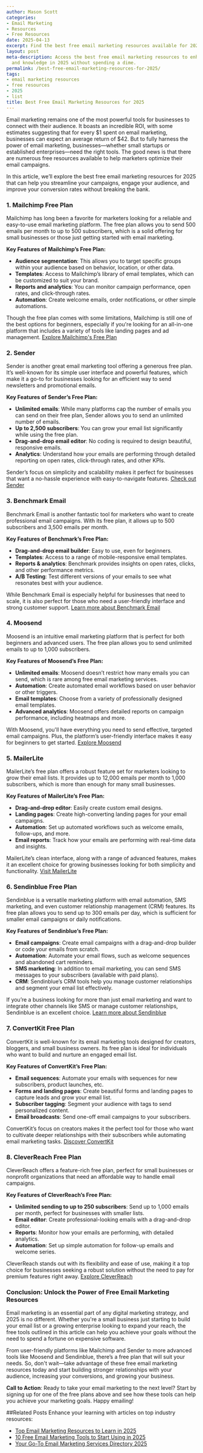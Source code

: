 ```yaml
---
author: Mason Scott
categories:
- Email Marketing
- Resources
- Free Resources
date: 2025-04-13
excerpt: Find the best free email marketing resources available for 2025.
layout: post
meta-description: Access the best free email marketing resources to enhance your skills
  and knowledge in 2025 without spending a dime.
permalink: /best-free-email-marketing-resources-for-2025/
tags:
- email marketing resources
- free resources
- 2025
- list
title: Best Free Email Marketing Resources for 2025
---
```




Email marketing remains one of the most powerful tools for businesses to connect with their audience. It boasts an incredible ROI, with some estimates suggesting that for every $1 spent on email marketing, businesses can expect an average return of $42. But to fully harness the power of email marketing, businesses—whether small startups or established enterprises—need the right tools. The good news is that there are numerous free resources available to help marketers optimize their email campaigns.

In this article, we’ll explore the best free email marketing resources for 2025 that can help you streamline your campaigns, engage your audience, and improve your conversion rates without breaking the bank.

### 1. **Mailchimp Free Plan**

Mailchimp has long been a favorite for marketers looking for a reliable and easy-to-use email marketing platform. The free plan allows you to send 500 emails per month to up to 500 subscribers, which is a solid offering for small businesses or those just getting started with email marketing.

**Key Features of Mailchimp’s Free Plan:**
- **Audience segmentation**: This allows you to target specific groups within your audience based on behavior, location, or other data.
- **Templates**: Access to Mailchimp’s library of email templates, which can be customized to suit your brand.
- **Reports and analytics**: You can monitor campaign performance, open rates, and click-through rates.
- **Automation**: Create welcome emails, order notifications, or other simple automations.

Though the free plan comes with some limitations, Mailchimp is still one of the best options for beginners, especially if you're looking for an all-in-one platform that includes a variety of tools like landing pages and ad management. [Explore Mailchimp's Free Plan](https://mailchimp.com)

### 2. **Sender**

Sender is another great email marketing tool offering a generous free plan. It’s well-known for its simple user interface and powerful features, which make it a go-to for businesses looking for an efficient way to send newsletters and promotional emails.

**Key Features of Sender’s Free Plan:**
- **Unlimited emails**: While many platforms cap the number of emails you can send on their free plan, Sender allows you to send an unlimited number of emails.
- **Up to 2,500 subscribers**: You can grow your email list significantly while using the free plan.
- **Drag-and-drop email editor**: No coding is required to design beautiful, responsive emails.
- **Analytics**: Understand how your emails are performing through detailed reporting on open rates, click-through rates, and other KPIs.

Sender’s focus on simplicity and scalability makes it perfect for businesses that want a no-hassle experience with easy-to-navigate features. [Check out Sender](https://www.sender.net)

### 3. **Benchmark Email**

Benchmark Email is another fantastic tool for marketers who want to create professional email campaigns. With its free plan, it allows up to 500 subscribers and 3,500 emails per month.

**Key Features of Benchmark’s Free Plan:**
- **Drag-and-drop email builder**: Easy to use, even for beginners.
- **Templates**: Access to a range of mobile-responsive email templates.
- **Reports & analytics**: Benchmark provides insights on open rates, clicks, and other performance metrics.
- **A/B Testing**: Test different versions of your emails to see what resonates best with your audience.

While Benchmark Email is especially helpful for businesses that need to scale, it is also perfect for those who need a user-friendly interface and strong customer support. [Learn more about Benchmark Email](https://www.benchmarkemail.com)

### 4. **Moosend**

Moosend is an intuitive email marketing platform that is perfect for both beginners and advanced users. The free plan allows you to send unlimited emails to up to 1,000 subscribers.

**Key Features of Moosend’s Free Plan:**
- **Unlimited emails**: Moosend doesn’t restrict how many emails you can send, which is rare among free email marketing services.
- **Automation**: Create automated email workflows based on user behavior or other triggers.
- **Email templates**: Choose from a variety of professionally designed email templates.
- **Advanced analytics**: Moosend offers detailed reports on campaign performance, including heatmaps and more.

With Moosend, you'll have everything you need to send effective, targeted email campaigns. Plus, the platform’s user-friendly interface makes it easy for beginners to get started. [Explore Moosend](https://moosend.com)

### 5. **MailerLite**

MailerLite’s free plan offers a robust feature set for marketers looking to grow their email lists. It provides up to 12,000 emails per month to 1,000 subscribers, which is more than enough for many small businesses.

**Key Features of MailerLite’s Free Plan:**
- **Drag-and-drop editor**: Easily create custom email designs.
- **Landing pages**: Create high-converting landing pages for your email campaigns.
- **Automation**: Set up automated workflows such as welcome emails, follow-ups, and more.
- **Email reports**: Track how your emails are performing with real-time data and insights.

MailerLite’s clean interface, along with a range of advanced features, makes it an excellent choice for growing businesses looking for both simplicity and functionality. [Visit MailerLite](https://www.mailerlite.com)

### 6. **Sendinblue Free Plan**

Sendinblue is a versatile marketing platform with email automation, SMS marketing, and even customer relationship management (CRM) features. Its free plan allows you to send up to 300 emails per day, which is sufficient for smaller email campaigns or daily notifications.

**Key Features of Sendinblue’s Free Plan:**
- **Email campaigns**: Create email campaigns with a drag-and-drop builder or code your emails from scratch.
- **Automation**: Automate your email flows, such as welcome sequences and abandoned cart reminders.
- **SMS marketing**: In addition to email marketing, you can send SMS messages to your subscribers (available with paid plans).
- **CRM**: Sendinblue’s CRM tools help you manage customer relationships and segment your email list effectively.

If you’re a business looking for more than just email marketing and want to integrate other channels like SMS or manage customer relationships, Sendinblue is an excellent choice. [Learn more about Sendinblue](https://www.sendinblue.com)

### 7. **ConvertKit Free Plan**

ConvertKit is well-known for its email marketing tools designed for creators, bloggers, and small business owners. Its free plan is ideal for individuals who want to build and nurture an engaged email list.

**Key Features of ConvertKit’s Free Plan:**
- **Email sequences**: Automate your emails with sequences for new subscribers, product launches, etc.
- **Forms and landing pages**: Create beautiful forms and landing pages to capture leads and grow your email list.
- **Subscriber tagging**: Segment your audience with tags to send personalized content.
- **Email broadcasts**: Send one-off email campaigns to your subscribers.

ConvertKit’s focus on creators makes it the perfect tool for those who want to cultivate deeper relationships with their subscribers while automating email marketing tasks. [Discover ConvertKit](https://convertkit.com)

### 8. **CleverReach Free Plan**

CleverReach offers a feature-rich free plan, perfect for small businesses or nonprofit organizations that need an affordable way to handle email campaigns.

**Key Features of CleverReach’s Free Plan:**
- **Unlimited sending to up to 250 subscribers**: Send up to 1,000 emails per month, perfect for businesses with smaller lists.
- **Email editor**: Create professional-looking emails with a drag-and-drop editor.
- **Reports**: Monitor how your emails are performing, with detailed analytics.
- **Automation**: Set up simple automation for follow-up emails and welcome series.

CleverReach stands out with its flexibility and ease of use, making it a top choice for businesses seeking a robust solution without the need to pay for premium features right away. [Explore CleverReach](https://www.cleverreach.com)

### Conclusion: Unlock the Power of Free Email Marketing Resources

Email marketing is an essential part of any digital marketing strategy, and 2025 is no different. Whether you're a small business just starting to build your email list or a growing enterprise looking to expand your reach, the free tools outlined in this article can help you achieve your goals without the need to spend a fortune on expensive software.

From user-friendly platforms like Mailchimp and Sender to more advanced tools like Moosend and Sendinblue, there’s a free plan that will suit your needs. So, don't wait—take advantage of these free email marketing resources today and start building stronger relationships with your audience, increasing your conversions, and growing your business.

**Call to Action**: Ready to take your email marketing to the next level? Start by signing up for one of the free plans above and see how these tools can help you achieve your marketing goals. Happy emailing!

##Related Posts
Enhance your learning with articles on top industry resources:
- [Top Email Marketing Resources to Learn in 2025](/top-email-marketing-resources-to-learn-in-2025/)
- [10 Free Email Marketing Tools to Start Using in 2025](/10-free-email-marketing-tools-to-start-using-in-2025/)
- [Your Go-To Email Marketing Services Directory 2025](/your-go-to-email-marketing-services-directory-2025/)
